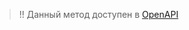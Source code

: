 <a name="get-auth"></a>
<a name="redirect_uri"></a>
<a name="get-auth-process"></a>
<a name="get-authorization_code"></a>
<a name="get-tokens"></a>
<a name="refresh_token"></a>
<a name="invalidate_token"></a>
<a name="force_login"></a>
<a name="implant"></a>
> !! Данный метод доступен в [OpenAPI](https://api.zarplata.ru/openapi/redoc#tag/Avtorizaciya-polzovatelya)